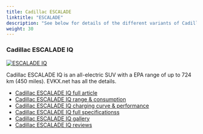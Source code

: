```yaml
---
title: Cadillac ESCALADE
linktitle: "ESCALADE"
description: "See below for details of the different variants of Cadillac ESCALADE"
weight: 30
---
```

### Cadillac ESCALADE IQ

<a href="escalade_iq/"><img src="https://media.evkx.net/multimedia/models/cadillac/escalade/escalade_iq/main_1_st.jpg" class="img-fluid" alt="ESCALADE IQ" ></a>

Cadillac ESCALADE IQ is an all-electric SUV with a EPA range of up to 724 km (450 miles). EVKX.net has all the details. 

- [Cadillac ESCALADE IQ full article](escalade_iq/)
- [Cadillac ESCALADE IQ range & consumption](escalade_iq/rangeandconsumption)
- [Cadillac ESCALADE IQ charging curve & performance](escalade_iq/chargingcurve)
- [Cadillac ESCALADE IQ full specificationss](escalade_iq/specifications)
- [Cadillac ESCALADE IQ gallery](escalade_iq/gallery)
- [Cadillac ESCALADE IQ reviews](escalade_iq/reviews)

